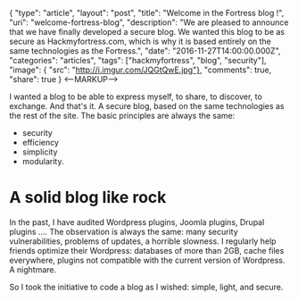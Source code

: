 {
  "type": "article",
  "layout": "post",
  "title": "Welcome in the Fortress blog !",
  "uri": "welcome-fortress-blog",
  "description": "We are pleased to announce that we have finally developed a secure blog. We wanted this blog to be as secure as Hackmyfortress.com, which is why it is based entirely on the same technologies as the Fortress.",
  "date": "2016-11-27T14:00:00.000Z",
  "categories": "articles",
  "tags": ["hackmyfortress", "blog", "security"],
  "image": { "src": "http://i.imgur.com/JQGtQwE.jpg"},
  "comments": true,
  "share": true
}
<--MARKUP-->


I wanted a blog to be able to express myself, to share, to discover, to exchange. And that's it. A secure blog, based on the same technologies as the rest of the site. The basic principles are always the same:
* security
* efficiency
* simplicity
* modularity.

# A solid blog like rock

In the past, I have audited Wordpress plugins, Joomla plugins, Drupal plugins .... The observation is always the same: many security vulnerabilities, problems of updates, a horrible slowness. I regularly help friends optimize their Wordpress: databases of more than 2GB, cache files everywhere, plugins not compatible with the current version of Wordpress. A nightmare.

So I took the initiative to code a blog as I wished: simple, light, and secure.
